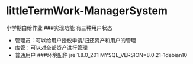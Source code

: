 # littleTermWork-ManagerSystem
小学期白给作业
###实现功能
有三种用户状态
* 管理员：可以给用户授权申请/归还资产和用户的管理
* 库管：可以对全部资产进行管理
* 普通用户
###环境配件
jre 1.8.0_201
MYSQL_VERSION=8.0.21-1debian10
